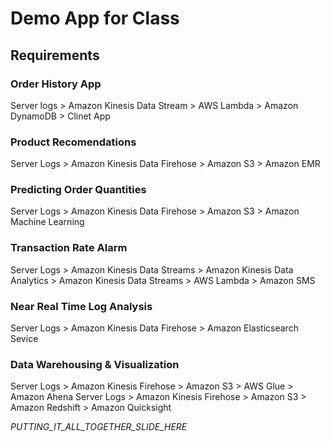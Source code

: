 # Demo App for Class

## Requirements

### Order History App

Server logs > Amazon Kinesis Data Stream > AWS Lambda > Amazon DynamoDB > Clinet App

### Product Recomendations

Server Logs > Amazon Kinesis Data Firehose > Amazon S3 > Amazon EMR

### Predicting Order Quantities

Server Logs > Amazon Kinesis Data Firehose > Amazon S3 > Amazon Machine Learning

### Transaction Rate Alarm

Server Logs > Amazon Kinesis Data Streams > Amazon Kinesis Data Analytics > Amazon Kinesis Data Streams > AWS Lambda > Amazon SMS

### Near Real Time Log Analysis

Server Logs > Amazon Kinesis Data Firehose > Amazon Elasticsearch Sevice

### Data Warehousing & Visualization

Server Logs > Amazon Kinesis Firehose > Amazon S3 > AWS Glue > Amazon Ahena
Server Logs > Amazon Kinesis Firehose > Amazon S3 > Amazon Redshift > Amazon Quicksight

_PUTTING_IT_ALL_TOGETHER_SLIDE_HERE_